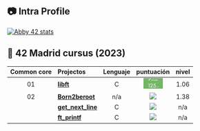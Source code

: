 ## :camera: Intra Profile

[![Abby 42 stats](https://badge42.vercel.app/api/v2/cl1n94s07000609myixypisjj/stats?cursusId=21&coalitionId=85)](https://profile.intra.42.fr/users/abigamas)

## :notebook_with_decorative_cover: 42 Madrid cursus (2023)


| Common core | Projectos                                                                             |            Lenguaje            |                                      puntuación                                       |  nivel   |
| :----: | :----------------------------------------------------------------------------------- | :----------------------------: | :------------------------------------------------------------------------------: | :------: |
|   01   | [**libft**](https://github.com/abbyenredes/42-Madrid-Cursus/tree/main/libft)                             |               C                | ![](https://github.com/abbyenredes/42-Madrid-Cursus/blob/main/doc/note_libft.png) |   1.06  |
|   02   |  [**Born2beroot**](https://github.com/abbyenredes/42-Madrid-Cursus/tree/main/Born2beroot)             |               n/a               | ![](https://badge42.vercel.app/api/v2/cl1n94s07000609myixypisjj/project/1899564) |   1.38   |
|        |    [**get_next_line**](https://github.com/abbyenredes/42-Madrid-Cursus/tree/main/get_next_line)                  |               C                | ![](https://badge42.vercel.app/api/v2/cl1n94s07000609myixypisjj/project/1899907) |   n/a   |
|        | [**ft_printf**](https://github.com/abbyenredes/42-Madrid-Cursus/tree/main/ft_printf)                                                                          |              C               | ![](https://badge42.vercel.app/api/v2/cl1n94s07000609myixypisjj/project/1899563) |   n/a   |
          
